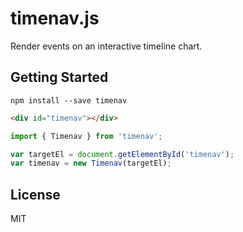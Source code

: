 # timenav.js

Render events on an interactive timeline chart.


## Getting Started

```shell
npm install --save timenav
```

```html
<div id="timenav"></div>
```

```js
import { Timenav } from 'timenav';

var targetEl = document.getElementById('timenav');
var timenav = new Timenav(targetEl);
```


## License

MIT
